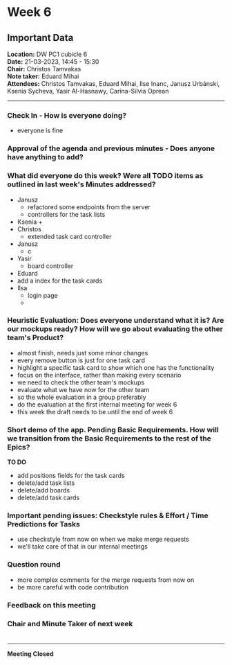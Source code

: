 # Week 6

## Important Data
**Location:** DW PC1 cubicle 6\
**Date:** 21-03-2023, 14:45 - 15:30\
**Chair:** Christos Tamvakas\
**Note taker:** Eduard Mihai\
**Attendees:** Christos Tamvakas, Eduard Mihai, Ilse Inanc, Janusz Urbánski, Ksenia Sycheva, Yasir Al-Hasnawy, Carina-Silvia Oprean

----------
### Check In - How is everyone doing?
+ everyone is fine

### Approval of the agenda and previous minutes - Does anyone have anything to add?


### What did everyone do this week? Were all TODO items as outlined in last week's Minutes addressed?
+ Janusz
  + refactored some endpoints from the server
  + controllers for the task lists
+ Ksenia
  +
+ Christos
  + extended task card controller
+ Janusz 
  + c
+ Yasir
  + board controller
+ Eduard
 + add a index for the task cards
+ Ilsa
  + login page
  + 
### Heuristic Evaluation: Does everyone understand what it is? Are our mockups ready? How will we go about evaluating the other team's Product?
+ almost finish, needs just some minor changes
+ every remove button is just for one task card
+ highlight a specific task card to show which one has the functionality
+ focus on the interface, rather than making every scenario
+ we need to check the other team's mockups
+ evaluate what we have now for the other team
+ so the whole evaluation in a group preferably
+ do the evaluation at the first internal meeting for week 6
+ this week the draft needs to be until the end of week 6

### Short demo of the app. Pending Basic Requirements. How will we transition from the Basic Requirements to the rest of the Epics?
**TO DO**
+ add positions fields for the task cards
+ delete/add task lists
+ delete/add boards
+ delete/add task cards

### Important pending issues: Checkstyle rules & Effort / Time Predictions for Tasks
+ use checkstyle from now on when we make merge requests
+ we'll take care of that in our internal meetings

### Question round
+ more complex comments for the merge requests from now on
+ be more careful with code contribution

### Feedback on this meeting


### Chair and Minute Taker of next week <br /> <br>


----------
**Meeting Closed**
